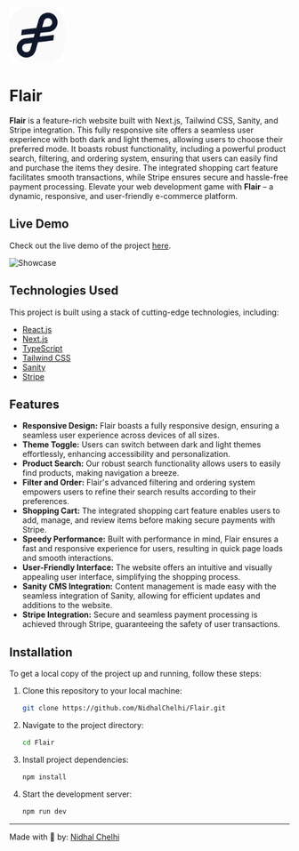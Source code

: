   <img src="https://github.com/NidhalChelhi/Flair/blob/main/public/icons/icon-svg.svg" alt="Logo" height="100px">

# Flair
**Flair** is a feature-rich website built with Next.js, Tailwind CSS, Sanity, and Stripe integration. This fully responsive site offers a seamless user experience with both dark and light themes, allowing users to choose their preferred mode. It boasts robust functionality, including a powerful product search, filtering, and ordering system, ensuring that users can easily find and purchase the items they desire. The integrated shopping cart feature facilitates smooth transactions, while Stripe ensures secure and hassle-free payment processing. Elevate your web development game with **Flair** – a dynamic, responsive, and user-friendly e-commerce platform.


## Live Demo
Check out the live demo of the project [here](https://flair-store.vercel.app).


![Showcase](https://github.com/NidhalChelhi/Flair/blob/main/public/showcase/flair_showcase.png)


## Technologies Used
This project is built using a stack of cutting-edge technologies, including:

- [React.js](https://reactjs.org/)
- [Next.js](https://nextjs.org/)
- [TypeScript](https://www.typescriptlang.org/)
- [Tailwind CSS](https://tailwindcss.com/)
- [Sanity](https://www.sanity.io/)
- [Stripe](https://www.stripe.com/)


## Features
- **Responsive Design:** Flair boasts a fully responsive design, ensuring a seamless user experience across devices of all sizes.
- **Theme Toggle:** Users can switch between dark and light themes effortlessly, enhancing accessibility and personalization.
- **Product Search:** Our robust search functionality allows users to easily find products, making navigation a breeze.
- **Filter and Order:** Flair's advanced filtering and ordering system empowers users to refine their search results according to their preferences.
- **Shopping Cart:** The integrated shopping cart feature enables users to add, manage, and review items before making secure payments with Stripe.
- **Speedy Performance:** Built with performance in mind, Flair ensures a fast and responsive experience for users, resulting in quick page loads and smooth interactions.
- **User-Friendly Interface:** The website offers an intuitive and visually appealing user interface, simplifying the shopping process.
- **Sanity CMS Integration:** Content management is made easy with the seamless integration of Sanity, allowing for efficient updates and additions to the website.
- **Stripe Integration:** Secure and seamless payment processing is achieved through Stripe, guaranteeing the safety of user transactions.

## Installation
To get a local copy of the project up and running, follow these steps:

1. Clone this repository to your local machine:

   ```bash
   git clone https://github.com/NidhalChelhi/Flair.git
   ```

2. Navigate to the project directory:

   ```bash
   cd Flair
   ```

3. Install project dependencies:

   ```bash
   npm install
   ```

4. Start the development server:
   ```bash
   npm run dev
   ```

---

Made with 🤍 by: [Nidhal Chelhi](https://www.nidhalchelhi.me)
